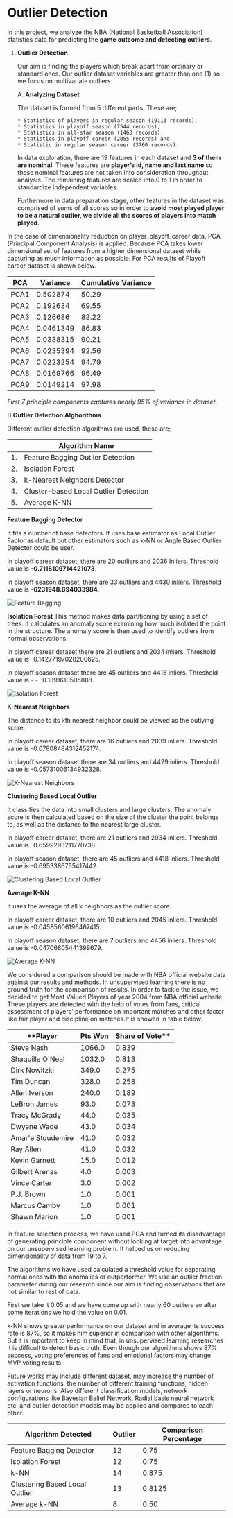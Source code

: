 # Outlier Detection 
 In this project, we analyze the NBA (National Basketball Association) statistics data for predicting the **game outcome and detecting outliers**.
 1. **Outlier Detection**
 
    Our aim is finding the players which break apart from ordinary or standard ones. Our outlier dataset variables are greater than one (1) so we focus on multivariate outliers.
    
    A. **Analyzing Dataset**
    
    The dataset is formed from 5 different parts. These are;
    
        * Statistics of players in regular season (19113 records), 
        * Statistics in playoff season (7544 records), 
        * Statistics in all-star season (1463 records), 
        * Statistics in playoff career (2055 records) and 
        * Statistic in regular season career (3760 records).
        
    In data exploration, there are 19 features in each dataset and **3 of them are nominal**. These features are **player’s id, name and last name** so these nominal features are not taken into consideration throughout analysis. The remaining features are scaled into 0 to 1 in order to standardize independent variables. 
    
     Furthermore in data preparation stage, other features in the dataset was comprised of sums of all scores so in order to **avoid  most  played player to be a natural outlier, we divide all the scores of players into match played**.
 
In the case of dimensionality reduction on player_playoff_career data, PCA (Principal Component Analysis) is applied. Because PCA takes lower dimensional set of features from a higher dimensional dataset while capturing as much information as possible. For PCA results of Playoff career dataset is shown below.

| __PCA__ | __Variance__ | __Cumulative Variance__ |
|-------------|------------|------------|
| PCA1        | 0.502874     | 50.29    |
| PCA2         | 0.192634  | 69.55      |
| PCA3    | 0.126686 | 82.22 |
| PCA4        | 0.0461349  | 86.83     |
| PCA5    | 0.0338315 | 90.21|
| PCA6         | 0.0235394  | 92.56 |
| PCA7    | 0.0223254 | 94.79 |
| PCA8         | 0.0169766 | 96.49     |
| PCA9    | 0.0149214| 97.98 |


*First 7 principle components captures nearly 95% of variance in dataset*.

  B.**Outlier Detection Alghorithms**
  
  Different outlier detection algorithms are used, these are;
 
  |  |Algorithm  Name |
------------ | -------------
 | 1. | Feature Bagging Outlier Detection|
 | 2. | Isolation Forest|
 | 3. | k-Nearest Neighbors Detector|
 | 4. | Cluster-based Local Outlier Detection|
 | 5. | Average K-NN |
 
 
   **Feature Bagging Detector**
      
   It fits a number of base detectors. It uses base estimator as Local Outlier Factor as default but other estimators such as k-NN or Angle Based Outlier Detector could be user.
   
   In playoff career dataset, there are 20 outliers and 2036 Inliers. Threshold value is **-0.7118109714421073**.
   
   In playoff season dataset, there are 33 outliers and 4430 inliers. Threshold value is **-6231948.694033984**.
   
   ![Feature Bagging](https://github.com/aykseldi/Outlier_Detection/blob/master/ML_Project/2.png)
   
   **Isolation Forest**
   This method makes data partitioning by using a set of trees. It calculates an anomaly score examining how much isolated the point in the structure. The anomaly score is then used to identify outliers from normal observations. 
   
   In playoff career dataset there are 21 outliers and 2034 inliers. Threshold value is -0.14277197028200625.
   
   In playoff season  dataset there are 45 outliers and 4418 inliers. Threshold value is - - -0.1391610505888.
   
   ![Isolation Forest](https://github.com/aykseldi/Outlier_Detection/blob/master/isforest.png)

   **K-Nearest Neighbors**
   
   The distance to its kth nearest neighbor could be viewed as the outlying score.
   
   In playoff career dataset, there are 16 outliers and 2039 inliers. Threshold value is -0.07808484312452174.
   
   In playoff season dataset there are 34 outliers and 4429 inliers. Threshold value is -0.05731006134932328.

   ![K-Nearest Neighbors](https://github.com/aykseldi/Outlier_Detection/blob/master/ML_Project/%C3%87al%C4%B1%C5%9Fma/KNN/1.png)
   
   **Clustering Based Local Outlier**
   
   It classifies the data into small clusters and large clusters. The anomaly score is then calculated based on the size of the cluster the point belongs to, as well as the distance to the nearest large cluster. 
   
   In playoff career dataset, there are 21 outliers and 2034 inliers. Threshold value is -0.6599293211770738.
   
   In playoff season dataset, there are 45 outliers and 4418 inliers. Threshold value is -0.6953386755417442.

   ![Clustering Based Local Outlier](https://github.com/aykseldi/Outlier_Detection/blob/master/ML_Project/1.png)
   
   **Average K-NN**
   
   It uses the average of all k neighbors as the outlier score.
   
   In playoff career dataset, there are 10 outliers and 2045 inliers. Threshold value is -0.04585606196467415.
   
   In playoff season dataset, there are 7 outliers and 4456 inliers. Threshold value is -0.04706805441399679.
   
   ![Average K-NN](https://github.com/aykseldi/Outlier_Detection/blob/master/ML_Project/avg_knn.png)
   
   We considered a comparison should be made with NBA official website data against our results and methods. In unsupervised learning there is no ground truth for the comparison of results. In order to tackle the issue, we decided to get Most Valued Players of year 2004 from NBA official website. These players are detected with the help of votes from fans, critical assessment of players’ performance on important matches and other factor like fair player and discipline on matches.It is showed in table below. 
   
 **Player | Pts Won | Share of Vote**
----------|---------|-----------
Steve Nash | 1066.0 | 0.839
Shaquille O'Neal | 1032.0 | 0.813
Dirk Nowitzki | 349.0  | 0.275
Tim Duncan | 328.0 | 0.258
Allen Iverson | 240.0  | 0.189
LeBron James | 93.0 | 0.073
Tracy McGrady | 44.0  | 0.035
Dwyane Wade | 43.0 | 0.034
Amar'e Stoudemire | 41.0  | 0.032
Ray Allen | 41.0 | 0.032
Kevin Garnett  |15.0 | 0.012
Gilbert Arenas | 4.0 |0.003
Vince Carter  | 3.0 | 0.002
P.J. Brown  | 1.0 | 0.001
Marcus Camby | 1.0 | 0.001
Shawn Marion | 1.0 | 0.001


 In feature selection process, we have used PCA and turned its disadvantage of generating principle component without looking at target into advantage on our unsupervised learning problem. It helped us on reducing dimensionality of data from 19 to 7.
 
   The algorithms we have used calculated a threshold value for separating normal ones with the anomalies or outperformer. We use an outlier fraction parameter during our research since our aim is finding observations that are not similar to rest of data.
   
   First we take it 0.05 and we have come up with nearly 60 outliers so after some iterations we hold the value on 0.01.
   
   k-NN shows greater performance on our dataset and in average its success rate is 87%, so it makes him superior in comparison with other algorithms. But it is important to keep in mind that, in unsupervised learning researches it is difficult to detect basic truth. Even though our algorithms shows 87% success, voting preferences of fans and emotional factors may change MVP voting results.
   
   Future works may include different dataset, may increase the number of activation functions, the number of different training functions, hidden layers or neurons. Also different classification models, network configurations like Bayesian Belief Network, Radial basis neural network etc. and outlier detection models may be applied and compared to each other.
   


Algorithm Detected |Outlier |Comparison Percentage
----------|----------------|--------------------
Feature Bagging Detector | 12 | 0.75
Isolation Forest | 12 | 0.75
k-NN | 14 | 0.875
Clustering Based Local Outlier | 13 | 0.8125
Average k-NN | 8 | 0.50
